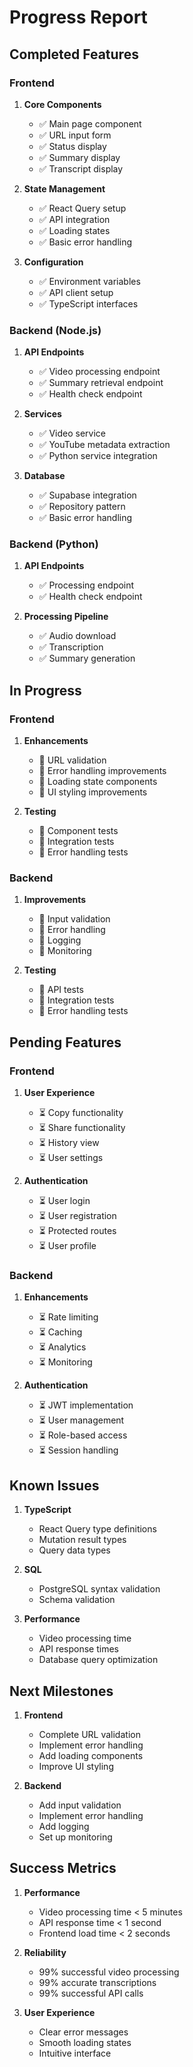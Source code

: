# Progress Report

## Completed Features

### Frontend
1. **Core Components**
   - ✅ Main page component
   - ✅ URL input form
   - ✅ Status display
   - ✅ Summary display
   - ✅ Transcript display

2. **State Management**
   - ✅ React Query setup
   - ✅ API integration
   - ✅ Loading states
   - ✅ Basic error handling

3. **Configuration**
   - ✅ Environment variables
   - ✅ API client setup
   - ✅ TypeScript interfaces

### Backend (Node.js)
1. **API Endpoints**
   - ✅ Video processing endpoint
   - ✅ Summary retrieval endpoint
   - ✅ Health check endpoint

2. **Services**
   - ✅ Video service
   - ✅ YouTube metadata extraction
   - ✅ Python service integration

3. **Database**
   - ✅ Supabase integration
   - ✅ Repository pattern
   - ✅ Basic error handling

### Backend (Python)
1. **API Endpoints**
   - ✅ Processing endpoint
   - ✅ Health check endpoint

2. **Processing Pipeline**
   - ✅ Audio download
   - ✅ Transcription
   - ✅ Summary generation

## In Progress

### Frontend
1. **Enhancements**
   - 🔄 URL validation
   - 🔄 Error handling improvements
   - 🔄 Loading state components
   - 🔄 UI styling improvements

2. **Testing**
   - 🔄 Component tests
   - 🔄 Integration tests
   - 🔄 Error handling tests

### Backend
1. **Improvements**
   - 🔄 Input validation
   - 🔄 Error handling
   - 🔄 Logging
   - 🔄 Monitoring

2. **Testing**
   - 🔄 API tests
   - 🔄 Integration tests
   - 🔄 Error handling tests

## Pending Features

### Frontend
1. **User Experience**
   - ⏳ Copy functionality
   - ⏳ Share functionality
   - ⏳ History view
   - ⏳ User settings

2. **Authentication**
   - ⏳ User login
   - ⏳ User registration
   - ⏳ Protected routes
   - ⏳ User profile

### Backend
1. **Enhancements**
   - ⏳ Rate limiting
   - ⏳ Caching
   - ⏳ Analytics
   - ⏳ Monitoring

2. **Authentication**
   - ⏳ JWT implementation
   - ⏳ User management
   - ⏳ Role-based access
   - ⏳ Session handling

## Known Issues
1. **TypeScript**
   - React Query type definitions
   - Mutation result types
   - Query data types

2. **SQL**
   - PostgreSQL syntax validation
   - Schema validation

3. **Performance**
   - Video processing time
   - API response times
   - Database query optimization

## Next Milestones
1. **Frontend**
   - Complete URL validation
   - Implement error handling
   - Add loading components
   - Improve UI styling

2. **Backend**
   - Add input validation
   - Implement error handling
   - Add logging
   - Set up monitoring

## Success Metrics
1. **Performance**
   - Video processing time < 5 minutes
   - API response time < 1 second
   - Frontend load time < 2 seconds

2. **Reliability**
   - 99% successful video processing
   - 99% accurate transcriptions
   - 99% successful API calls

3. **User Experience**
   - Clear error messages
   - Smooth loading states
   - Intuitive interface 